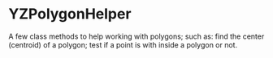 YZPolygonHelper
===============

A few class methods to help working with polygons; such as: find the center (centroid) of a polygon; test if a point is with inside a polygon or not.
